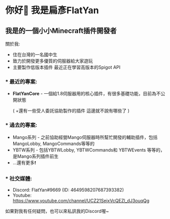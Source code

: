 # 你好👋 我是扁彥FlatYan  
## 我是的一個小小Minecraft插件開發者 
  
關於我:  
 * 住在台灣的一名國中生  
 * 致力於開發更多優質的伺服器給大家遊玩  
 * 主要製作低版本插件 最近正在學習高版本的Spigot API  
  
### * 最近的專案:  
  * **FlatYanCore** - 一個給1.8伺服器用的核心插件，有很多基礎功能，目前為不公開狀態  
  
      ( +還有一些受人委託協助製作的插件 這邊就不說有哪些了 )
  
### * 過去的專案:  
  * Mango系列 - 之前協助經營Mango伺服器時所幫忙開發的輔助插件，包括MangoLobby, MangoCommands等等的  
  * YBTW系列 - 包括YBTWLobby, YBTWCommands和 YBTWEvents 等等的，是Mango系列插件前生  
  * ...還有更多❗
  
### * 社交媒體:  
  * Discord: FlatYan#9669 (ID: 4649598207687393382)  
  * Youtube: https://www.youtube.com/channel/UCZ21SejxVcQEZl_dJ3ouqQg  


如果對我有任何疑問，也可以來私訊我的Discord喔~

<!--
**FlatYan/FlatYan** is a ✨ _special_ ✨ repository because its `README.md` (this file) appears on your GitHub profile.

Here are some ideas to get you started:

- 🔭 I’m currently working on ...
- 🌱 I’m currently learning ...
- 👯 I’m looking to collaborate on ...
- 🤔 I’m looking for help with ...
- 💬 Ask me about ...
- 📫 How to reach me: ...
- 😄 Pronouns: ...
- ⚡ Fun fact: ...
-->
